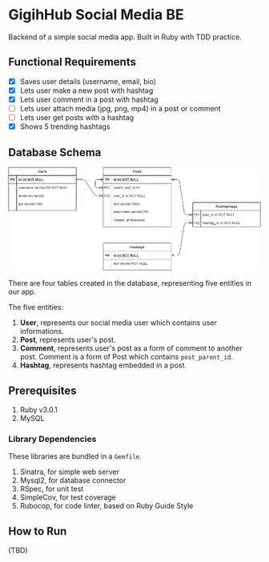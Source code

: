 # GigihHub Social Media BE

Backend of a simple social media app. Built in Ruby with TDD practice.

## Functional Requirements

- [x] Saves user details (username, email, bio)
- [x] Lets user make a new post with hashtag
- [x] Lets user comment in a post with hashtag
- [ ] Lets user attach media (jpg, png, mp4) in a post or comment
- [ ] Lets user get posts with a hashtag
- [x] Shows 5 trending hashtags

## Database Schema
![ER Diagram](ERD.png)

There are four tables created in the database, representing five entities in our app.

The five entities:

1. **User**, represents our social media user which contains user informations.
2. **Post**, represents user's post.
3. **Comment**, represents user's post as a form of comment to another post. Comment is a form of Post which contains `post_parent_id`.
3. **Hashtag**, represents hashtag embedded in a post.

## Prerequisites
1. Ruby v3.0.1
2. MySQL

### Library Dependencies
These libraries are bundled in a `Gemfile`.

1. Sinatra, for simple web server
2. Mysql2, for database connector
3. RSpec, for unit test
4. SimpleCov, for test coverage
5. Rubocop, for code linter, based on Ruby Guide Style

## How to Run
(TBD)
